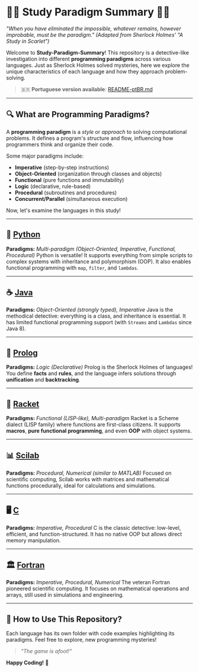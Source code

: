 # 🕵️‍♂️ Study Paradigm Summary 🕵️‍♀️

*"When you have eliminated the impossible, whatever remains, however improbable, must be the paradigm."*
*(Adapted from Sherlock Holmes' "A Study in Scarlet")*

Welcome to **Study-Paradigm-Summary**! This repository is a detective-like investigation into different **programming paradigms** across various languages. Just as Sherlock Holmes solved mysteries, here we explore the unique characteristics of each language and how they approach problem-solving.


> 🇧🇷 **Portuguese version available**: [README-ptBR.md](README-ptBR.md)

---

## 🔍 **What are Programming Paradigms?**

A **programming paradigm** is a *style* or *approach* to solving computational problems. It defines a program's structure and flow, influencing how programmers think and organize their code.

Some major paradigms include:
- **Imperative** (step-by-step instructions)
- **Object-Oriented** (organization through classes and objects)
- **Functional** (pure functions and immutability)
- **Logic** (declarative, rule-based)
- **Procedural** (subroutines and procedures)
- **Concurrent/Parallel** (simultaneous execution)

Now, let's examine the languages in this study!

---

## 🐍 [**Python**](https://github.com/4lysson-a/stdy-paradigm-summary/tree/master/lab/python)
**Paradigms:** *Multi-paradigm (Object-Oriented, Imperative, Functional, Procedural)*
Python is versatile! It supports everything from simple scripts to complex systems with inheritance and polymorphism (OOP). It also enables functional programming with `map`, `filter`, and `lambdas`.

---

## ☕ [**Java**](https://github.com/4lysson-a/stdy-paradigm-summary/tree/master/lab/java)
**Paradigms:** *Object-Oriented (strongly typed), Imperative*
Java is the methodical detective: everything is a class, and inheritance is essential. It has limited functional programming support (with `Streams` and `Lambdas` since Java 8).

---

## 🧠 [**Prolog**](https://github.com/4lysson-a/stdy-paradigm-summary/tree/master/lab/prolog)
**Paradigms:** *Logic (Declarative)*
Prolog is the Sherlock Holmes of languages! You define **facts** and **rules**, and the language infers solutions through **unification** and **backtracking**.

---

## 🎻 [**Racket**](https://github.com/4lysson-a/stdy-paradigm-summary/tree/master/lab/racket)
**Paradigms:** *Functional (LISP-like), Multi-paradigm*
Racket is a Scheme dialect (LISP family) where functions are first-class citizens. It supports **macros**, **pure functional programming**, and even **OOP** with object systems.

---

## 📊 [**Scilab**](https://github.com/4lysson-a/stdy-paradigm-summary/tree/master/lab/scilab)
**Paradigms:** *Procedural, Numerical (similar to MATLAB)*
Focused on scientific computing, Scilab works with matrices and mathematical functions procedurally, ideal for calculations and simulations.

---

## 🖥️ [**C**](https://github.com/4lysson-a/stdy-paradigm-summary/tree/master/lab/c)
**Paradigms:** *Imperative, Procedural*
C is the classic detective: low-level, efficient, and function-structured. It has no native OOP but allows direct memory manipulation.

---

## 🏛️ [**Fortran**](https://github.com/4lysson-a/stdy-paradigm-summary/tree/master/lab/fortran)
**Paradigms:** *Imperative, Procedural, Numerical*
The veteran Fortran pioneered scientific computing. It focuses on mathematical operations and arrays, still used in simulations and engineering.

---

## 🎩 **How to Use This Repository?**
Each language has its own folder with code examples highlighting its paradigms. Feel free to explore, new programming mysteries!

> *"The game is afoot!"*

**Happy Coding!** 🚀
